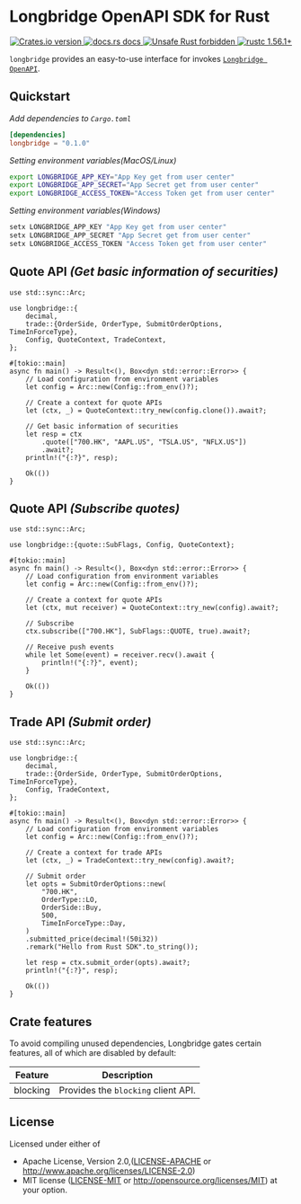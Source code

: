 # Longbridge OpenAPI SDK for Rust

<div align="center">
  <a href="https://crates.io/crates/longbridge">
    <img src="https://img.shields.io/crates/v/longbridge.svg?style=flat-square"
    alt="Crates.io version" />
  </a>
  <a href="https://docs.rs/longbridge">
    <img src="https://img.shields.io/badge/docs-latest-blue.svg?style=flat-square"
      alt="docs.rs docs" />
  </a>
  <a href="https://github.com/rust-secure-code/safety-dance/">
    <img src="https://img.shields.io/badge/unsafe-forbidden-success.svg?style=flat-square"
      alt="Unsafe Rust forbidden" />
  </a>
  <a href="https://blog.rust-lang.org/2021/11/01/Rust-1.56.1.html">
    <img src="https://img.shields.io/badge/rustc-1.56.1+-ab6000.svg"
      alt="rustc 1.56.1+" />
  </a>
</div>


`longbridge` provides an easy-to-use interface for invokes [`Longbridge OpenAPI`](https://open.longbridgeapp.com/en/).

## Quickstart

_Add dependencies to `Cargo.toml`_

```toml
[dependencies]
longbridge = "0.1.0"
```

_Setting environment variables(MacOS/Linux)_

```bash
export LONGBRIDGE_APP_KEY="App Key get from user center"
export LONGBRIDGE_APP_SECRET="App Secret get from user center"
export LONGBRIDGE_ACCESS_TOKEN="Access Token get from user center"
```

_Setting environment variables(Windows)_

```powershell
setx LONGBRIDGE_APP_KEY "App Key get from user center"
setx LONGBRIDGE_APP_SECRET "App Secret get from user center"
setx LONGBRIDGE_ACCESS_TOKEN "Access Token get from user center"
```

## Quote API _(Get basic information of securities)_

```rust,no_run
use std::sync::Arc;

use longbridge::{
    decimal,
    trade::{OrderSide, OrderType, SubmitOrderOptions, TimeInForceType},
    Config, QuoteContext, TradeContext,
};

#[tokio::main]
async fn main() -> Result<(), Box<dyn std::error::Error>> {
    // Load configuration from environment variables
    let config = Arc::new(Config::from_env()?);

    // Create a context for quote APIs
    let (ctx, _) = QuoteContext::try_new(config.clone()).await?;

    // Get basic information of securities
    let resp = ctx
        .quote(["700.HK", "AAPL.US", "TSLA.US", "NFLX.US"])
        .await?;
    println!("{:?}", resp);

    Ok(())
}
```

## Quote API _(Subscribe quotes)_

```rust, no_run
use std::sync::Arc;

use longbridge::{quote::SubFlags, Config, QuoteContext};

#[tokio::main]
async fn main() -> Result<(), Box<dyn std::error::Error>> {
    // Load configuration from environment variables
    let config = Arc::new(Config::from_env()?);

    // Create a context for quote APIs
    let (ctx, mut receiver) = QuoteContext::try_new(config).await?;

    // Subscribe
    ctx.subscribe(["700.HK"], SubFlags::QUOTE, true).await?;

    // Receive push events
    while let Some(event) = receiver.recv().await {
        println!("{:?}", event);
    }

    Ok(())
}
```

## Trade API _(Submit order)_

```rust, no_run
use std::sync::Arc;

use longbridge::{
    decimal,
    trade::{OrderSide, OrderType, SubmitOrderOptions, TimeInForceType},
    Config, TradeContext,
};

#[tokio::main]
async fn main() -> Result<(), Box<dyn std::error::Error>> {
    // Load configuration from environment variables
    let config = Arc::new(Config::from_env()?);

    // Create a context for trade APIs
    let (ctx, _) = TradeContext::try_new(config).await?;

    // Submit order
    let opts = SubmitOrderOptions::new(
        "700.HK",
        OrderType::LO,
        OrderSide::Buy,
        500,
        TimeInForceType::Day,
    )
    .submitted_price(decimal!(50i32))
    .remark("Hello from Rust SDK".to_string());

    let resp = ctx.submit_order(opts).await?;
    println!("{:?}", resp);

    Ok(())
}
```

## Crate features

To avoid compiling unused dependencies, Longbridge gates certain features, all of which are disabled by default:

| Feature  | Description                         |
|----------|-------------------------------------|
| blocking | Provides the `blocking` client API. |

## License

Licensed under either of

* Apache License, Version 2.0,([LICENSE-APACHE](./LICENSE-APACHE) or <http://www.apache.org/licenses/LICENSE-2.0>)
* MIT license ([LICENSE-MIT](./LICENSE-MIT) or <http://opensource.org/licenses/MIT>) at your option.
